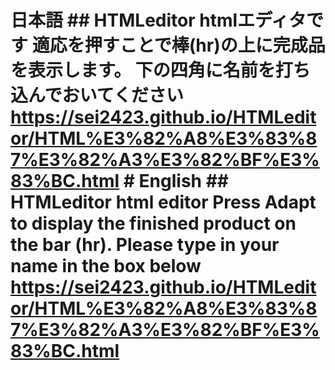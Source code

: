 # 日本語 ## HTMLeditor htmlエディタです 適応を押すことで棒(hr)の上に完成品を表示します。 下の四角に名前を打ち込んでおいてください https://sei2423.github.io/HTMLeditor/HTML%E3%82%A8%E3%83%87%E3%82%A3%E3%82%BF%E3%83%BC.html # English ## HTMLeditor html editor Press Adapt to display the finished product on the bar (hr). Please type in your name in the box below https://sei2423.github.io/HTMLeditor/HTML%E3%82%A8%E3%83%87%E3%82%A3%E3%82%BF%E3%83%BC.html
